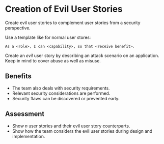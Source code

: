 # Creation of Evil User Stories

Create evil user stories to complement user stories from a security perspective.

Use a template like for normal user stores:
```
As a <role>, I can <capability>, so that <receive benefit>.
```

Create an *evil* user story by describing an attack scenario on an application. Keep in mind to cover abuse as well as misuse.

## Benefits

- The team also deals with security requirements.
- Relevant security considerations are performed.
- Security flaws can be discovered or prevented early.

## Assessment

- Show *n* user stories and their evil user story counterparts.
- Show how the team considers the evil user stories during design and implementation.
